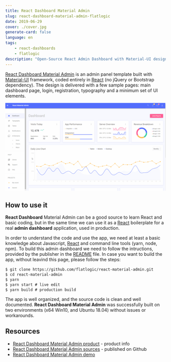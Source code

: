 ```yaml
---
title: React Dashboard Material Admin
slug: react-dashboard-material-admin-flatlogic
date: 2019-06-29
cover: ./cover.jpg
generate-card: false
language: en
tags:
    - react-dashboards
    - flatlogic
description: "Open-Source React Admin Dashboard with Material-UI design coded by FlatLogic company. Released under the MIT license."
---
```


[React Dashboard Material Admin](https://flatlogic.com/admin-dashboards/react-material-admin) is an admin panel template built 
with [Material-UI](https://material-ui.com/) framework, coded entirely in [React](https://reactjs.org/) 
(no jQuery or Bootstrap dependency). 
The design is delivered with a few sample pages: main dashboard page, login, registration, typography and a minimum set of UI elements. 

![React Dashboard Material Admin - Gif animated intro.](https://raw.githubusercontent.com/app-generator/static/master/admin-dashboards/react-dashboard-material-admin-flatlogic-intro.gif)

## How to use it

**React Dashboard** Material Admin can be a good source to learn React and basic coding, but in the same time we can use it as 
a [React](https://reactjs.org/) boilerplate for a real **admin dashboard** application, used in production. 

In order to understand the code and use the app, we need at least a basic knowledge about Javascript, [React](https://reactjs.org/) 
and command line tools (yarn, node, npm). 
To build this admin dashboard we need to follow the intructions, provided by the publisher in the [README](https://github.com/flatlogic/react-material-admin/blob/master/README.md) file. In case you want to build the app, without leavind this page, please follow the steps:

```
$ git clone https://github.com/flatlogic/react-material-admin.git
$ cd react-material-admin 
$ yarn 
$ yarn start # live edit
$ yarn build # production build
```

The app is well organized, and the source code is clean and well documented. 
**React Dashboard Material Admin** was successfully built on two environments (x64 Win10, and Ubuntu 18.04) without issues or workarounds. 

## Resources

 - [React Dashboard Material Admin product](https://flatlogic.com/admin-dashboards/react-material-admin) - product info
 - [React Dashboard Material Admin sources](https://github.com/flatlogic/react-material-admin) - published on Github
 - [React Dashboard Material Admin demo](https://flatlogic.com/admin-dashboards/react-material-admin/demo) 
 